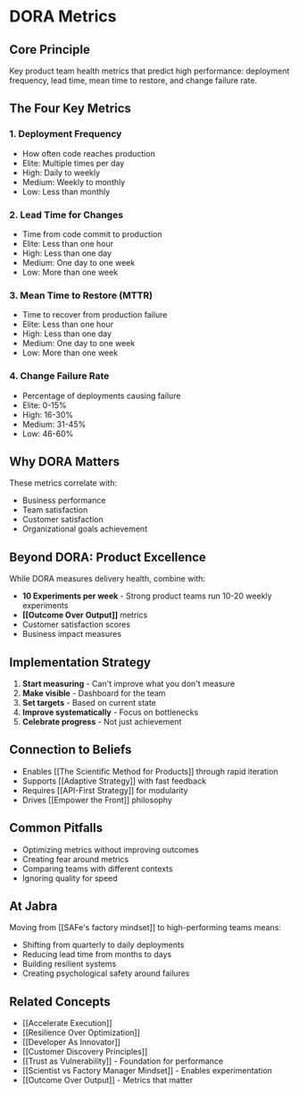 # DORA Metrics

## Core Principle

Key product team health metrics that predict high performance: deployment frequency, lead time, mean time to restore, and change failure rate.

## The Four Key Metrics

### 1. Deployment Frequency
- How often code reaches production
- Elite: Multiple times per day
- High: Daily to weekly
- Medium: Weekly to monthly
- Low: Less than monthly

### 2. Lead Time for Changes
- Time from code commit to production
- Elite: Less than one hour
- High: Less than one day
- Medium: One day to one week
- Low: More than one week

### 3. Mean Time to Restore (MTTR)
- Time to recover from production failure
- Elite: Less than one hour
- High: Less than one day
- Medium: One day to one week
- Low: More than one week

### 4. Change Failure Rate
- Percentage of deployments causing failure
- Elite: 0-15%
- High: 16-30%
- Medium: 31-45%
- Low: 46-60%

## Why DORA Matters

These metrics correlate with:
- Business performance
- Team satisfaction
- Customer satisfaction
- Organizational goals achievement

## Beyond DORA: Product Excellence

While DORA measures delivery health, combine with:
- **10 Experiments per week** - Strong product teams run 10-20 weekly experiments
- **[[Outcome Over Output]]** metrics
- Customer satisfaction scores
- Business impact measures

## Implementation Strategy

1. **Start measuring** - Can't improve what you don't measure
2. **Make visible** - Dashboard for the team
3. **Set targets** - Based on current state
4. **Improve systematically** - Focus on bottlenecks
5. **Celebrate progress** - Not just achievement

## Connection to Beliefs

- Enables [[The Scientific Method for Products]] through rapid iteration
- Supports [[Adaptive Strategy]] with fast feedback
- Requires [[API-First Strategy]] for modularity
- Drives [[Empower the Front]] philosophy

## Common Pitfalls

- Optimizing metrics without improving outcomes
- Creating fear around metrics
- Comparing teams with different contexts
- Ignoring quality for speed

## At Jabra

Moving from [[SAFe's factory mindset]] to high-performing teams means:
- Shifting from quarterly to daily deployments
- Reducing lead time from months to days
- Building resilient systems
- Creating psychological safety around failures

## Related Concepts
- [[Accelerate Execution]]
- [[Resilience Over Optimization]]
- [[Developer As Innovator]]
- [[Customer Discovery Principles]]
- [[Trust as Vulnerability]] - Foundation for performance
- [[Scientist vs Factory Manager Mindset]] - Enables experimentation
- [[Outcome Over Output]] - Metrics that matter